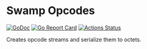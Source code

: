 # Swamp Opcodes

[![GoDoc](https://godoc.org/github.com/swamp/opcodes/src?status.svg)](https://pkg.go.dev/github.com/swamp/opcodes/src)
[![Go Report Card](https://goreportcard.com/badge/github.com/swamp/opcodes)](https://goreportcard.com/report/github.com/swamp/opcodes)
[![Actions Status](https://github.com/swamp/opcodes/workflows/Go/badge.svg)](https://github.com/swamp/opcodes/actions)

Creates opcode streams and serialize them to octets.
